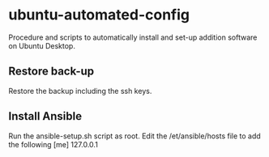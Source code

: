 # ubuntu-automated-config
Procedure and scripts to automatically install and set-up addition software on Ubuntu Desktop.

## Restore back-up
Restore the backup including the ssh keys.

## Install Ansible
Run the ansible-setup.sh script as root.
Edit the /et/ansible/hosts file to add the following
[me]
127.0.0.1

